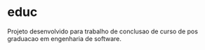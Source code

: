 # educ

Projeto desenvolvido para trabalho de conclusao de curso de pos graduacao em engenharia de software.
